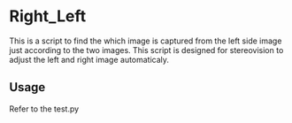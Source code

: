# Right_Left
This is a script to find the which image is captured from the left side image just according to the two images.
This script is designed for stereovision to adjust the left and right image automaticaly.
## Usage
Refer to the test.py
##
